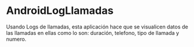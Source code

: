 # AndroidLogLlamadas
Usando Logs de llamadas, esta aplicación hace que se visualicen datos de las llamadas en ellas como lo son: duración, telefono, tipo 
de llamada y numero.

